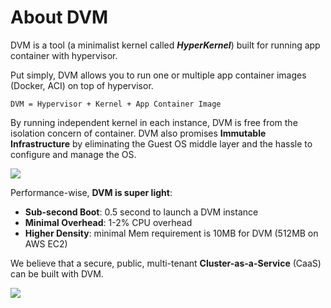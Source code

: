 # About DVM

DVM is a tool (a minimalist kernel called ***HyperKernel***) built for running app container with hypervisor.

Put simply, DVM allows you to run one or multiple app container images (Docker, ACI) on top of hypervisor.

    DVM = Hypervisor + Kernel + App Container Image

By running independent kernel in each instance, DVM is free from the isolation concern of container. DVM also promises **Immutable Infrastructure** by eliminating the Guest OS middle layer and the hassle to configure and manage the OS.

![](https://trello-attachments.s3.amazonaws.com/552cb61fef93933ed62b9135/871x357/1c24746b58ab3aaadd5988216c8c2df1/upload_2015-04-14_at_3.05.23_pm.png)

Performance-wise, **DVM is super light**:

- **Sub-second Boot**: 0.5 second to launch a DVM instance
- **Minimal Overhead**: 1-2% CPU overhead
- **Higher Density**: minimal Mem requirement is 10MB for DVM (512MB on AWS EC2)

We believe that a secure, public, multi-tenant **Cluster-as-a-Service** (CaaS) can be built with DVM.

![](https://trello-attachments.s3.amazonaws.com/552ba9ad83b51945d06ef23b/940x238/9e7346bfd21bc756361c70d8397e76f2/upload_2015-04-13_at_7.58.15_pm.png)

